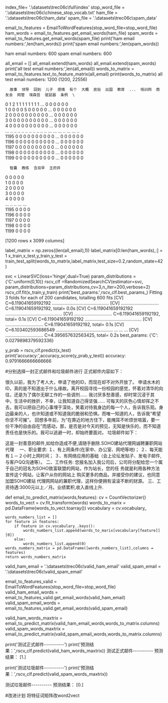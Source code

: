 index_file= '.\\datasets\\trec06c\\full\\index'
stop_word_file = '.\\datasets\\trec06c\\chinese_stop_vocab.txt'
ham_file = '.\\datasets\\trec06c\\ham_data'
spam_file = '.\\datasets\\trec06c\\spam_data'

email_to_features = EmailToWordFeatures(stop_word_file=stop_word_file)
ham_words = email_to_features.get_email_words(ham_file)
spam_words = email_to_features.get_email_words(spam_file)
print('ham email numbers:',len(ham_words))
print('spam email numbers:',len(spam_words))

ham email numbers: 600
spam email numbers: 600

all_email = []
all_email.extend(ham_words)
all_email.extend(spam_words)
print('all test email numbers:',len(all_email))
words_to_matrix = email_to_features.text_to_feature_matrix(all_email)
print(words_to_matrix)
all test email numbers: 1200
(1200, 22556)

      故事  领导  回到  儿子  感情  有个  大概  民俗  出国  教育  ...  培训网  商友会  网管  埃森哲  驱鼠器  条例  \
0      1   2   1   1   1   1   1   1   1   1  ...    0    0   0    0    0   0   
1      0   0   0   0   5   0   0   0   0   0  ...    0    0   0    0    0   0   
2      0   0   0   0   0   0   0   0   0   0  ...    0    0   0    0    0   0   
3      0   0   0   0   0   0   0   0   0   0  ...    0    0   0    0    0   0   
4      0   0   0   0   0   0   0   0   0   0  ...    0    0   0    0    0   0   
...   ..  ..  ..  ..  ..  ..  ..  ..  ..  ..  ...  ...  ...  ..  ...  ...  ..   
1195   0   0   0   0   0   0   0   0   0   0  ...    0    0   0    0    0   0   
1196   0   0   0   0   0   0   0   0   0   0  ...    0    0   0    0    0   0   
1197   0   0   0   0   0   0   0   0   0   0  ...    0    0   0    0    0   0   
1198   0   0   0   0   0   0   0   0   0   0  ...    0    0   0    0    0   0   
1199   0   0   0   0   0   0   0   0   0   0  ...    0    0   0    0    0   0   

      智囊  教练  含双早  王府井  
0      0   0    0    0  
1      0   0    0    0  
2      0   0    0    0  
3      0   0    0    0  
4      0   0    0    0  
...   ..  ..  ...  ...  
1195   0   0    0    0  
1196   0   0    0    0  
1197   0   0    0    0  
1198   0   0    0    0  
1199   0   0    0    0  

[1200 rows x 3099 columns]

label_matrix = np.zeros((len(all_email),1))
label_matrix[0:len(ham_words),:] = 1 
x_train,x_test,y_train,y_test = train_test_split(words_to_matrix,label_matrix,test_size=0.2,random_state=42)

svc = LinearSVC(loss='hinge',dual=True)
param_distributions = {'C':uniform(0,10)}
rscv_clf =RandomizedSearchCV(estimator=svc, param_distributions=param_distributions,cv=3,n_iter=200,verbose=2)
rscv_clf.fit(x_train,y_train)
print('best_params:',rscv_clf.best_params_)
Fitting 3 folds for each of 200 candidates, totalling 600 fits
[CV] C=6.119041659192192 .............................................
[CV] .............................. C=6.119041659192192, total=   0.0s
[CV] C=6.119041659192192 .............................................
[CV] .............................. C=6.119041659192192, total=   0.1s
[CV] C=6.119041659192192 .............................................
[CV] .............................. C=6.119041659192192, total=   0.1s
[CV] C=6.103402593686549 .............................................
...
...
...
[CV] .............................. C=4.395657632563425, total=   0.2s
best_params: {'C': 0.0279898379592336}

y_prab = rscv_clf.predict(x_test)
print('accuracy:',accuracy_score(y_prab,y_test))
accuracy: 0.9791666666666666

#分别选择一封正式邮件和垃圾邮件进行
正式邮件内容如下：

很久以前，我为了考人大，申请了他的ID，而现在却不对外开放了。
申请水木的ID，真的是不知道出于什么缘故。离开校园寻找一份校园的感觉，怀着对清华的向往，还是为了偶尔无聊工作的一些调剂……
我讨厌多愁善感，却时常沉浸于其中，生活中的挫折，不幸，让我知道自己得坚强……
可每天的灰色心情却挥之不去，我可以把自己的心事埋于深处，笑着对待我身边的每一个人，告诉我乐观。身边最亲的人，也许知道或不知道我的脆弱和恐惧。而唯一知道的人，告诉我“希望你坚不可摧”。
回想多年前，为“在靠近的地方住下，能掩耳不听烦世喧嚣，要一份干净的自由自在”而感动，那，是否是对今天的预见，无知是快乐的，而不知道责任也是快乐的。我可以逃避一时，却始终要面对。
垃圾邮件如下：

这是一封善意的邮件,如给你造成不便,请随手删除.SOHO建站代理网诚聘兼职网站代理　
一、职业要求:
１、有上网条件(在家中、办公室、网吧等地)；
２、每天能有１－２小时上网时间；
３、有网络应用的基础（会上论坛发贴子、发电子邮件,
与客户QQ沟通等）。
二、工作任务:
您报名加入我公司后，公司将分配给您一个属
于自己的冠名为SOHO致富联盟的网站，作为站长，您的任
务就是利用各种方法宣传这个网站，让客户从你的网站上
购买更多的商品，并接受你的建议，也同意加盟SOHO建站
代理网网站的兼职代理，这样你便拥有滚滚不断的财源。
三、工资待遇:3000元以上／月。业绩累积,收入直线上升.

def email_to_predict_matrix(words,features):
    cv = CountVectorizer()
    words_to_vect = cv.fit_transform(words)
    words_to_marix = pd.DataFrame(words_to_vect.toarray())
    vocabulary = cv.vocabulary_
    
    words_numbers_list = [] 
    for feature in features:
        if feature in cv.vocabulary_.keys():
            words_numbers_list.append(words_to_marix[vocabulary[feature]][0])
        else:
            words_numbers_list.append(0)
    words_numbers_matrix = pd.DataFrame([words_numbers_list],columns = features)
    return words_numbers_matrix

valid_ham_email = '.\\datasets\\trec06c\\valid_ham_email'
valid_spam_email = '.\\datasets\\trec06c\\valid_spam_email'

email_to_features_valid = EmailToWordFeatures(stop_word_file=stop_word_file)
valid_ham_email_words = email_to_features_valid.get_email_words(valid_ham_email)
valid_spam_email_words = email_to_features_valid.get_email_words(valid_spam_email)

valid_ham_words_maxtrix = email_to_predict_matrix(valid_ham_email_words,words_to_matrix.columns)
valid_spam_words_maxtrix = email_to_predict_matrix(valid_spam_email_words,words_to_matrix.columns)

print('测试正式邮件----------')
print('预测结果：',rscv_clf.predict(valid_ham_words_maxtrix))
测试正式邮件----------
预测结果： [1.]

print('测试垃圾邮件----------')
print('预测结果：',rscv_clf.predict(valid_spam_words_maxtrix))

测试垃圾邮件----------
预测结果： [0.]

#改进计划
将特征词矩阵改word2vect

